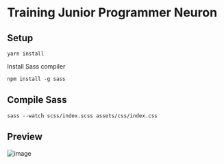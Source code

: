 # Training Junior Programmer Neuron

## Setup
`yarn install`

Install Sass compiler

`npm install -g sass`

## Compile Sass
`sass --watch scss/index.scss assets/css/index.css`


## Preview
![image](https://user-images.githubusercontent.com/20274245/234824699-8bee7e33-1761-406a-9e9b-86255a6ac7e4.png)
